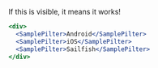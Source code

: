 If this is visible, it means it works!

```jsx
<div>
  <SamplePilter>Android</SamplePilter>
  <SamplePilter>iOS</SamplePilter>
  <SamplePilter>Sailfish</SamplePilter>
</div>
```
